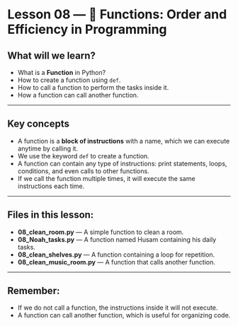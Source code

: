 # Lesson 08 — 🧼 Functions: Order and Efficiency in Programming

## What will we learn?
- What is a **Function** in Python?
- How to create a function using `def`.
- How to call a function to perform the tasks inside it.
- How a function can call another function.

---

## Key concepts
- A function is a **block of instructions** with a name, which we can execute anytime by calling it.
- We use the keyword `def` to create a function.
- A function can contain any type of instructions: print statements, loops, conditions, and even calls to other functions.
- If we call the function multiple times, it will execute the same instructions each time.

---

## Files in this lesson:
- **08_clean_room.py** — A simple function to clean a room.
- **08_Noah_tasks.py** — A function named Husam containing his daily tasks.
- **08_clean_shelves.py** — A function containing a loop for repetition.
- **08_clean_music_room.py** — A function that calls another function.

---

## Remember:
- If we do not call a function, the instructions inside it will not execute.
- A function can call another function, which is useful for organizing code.
